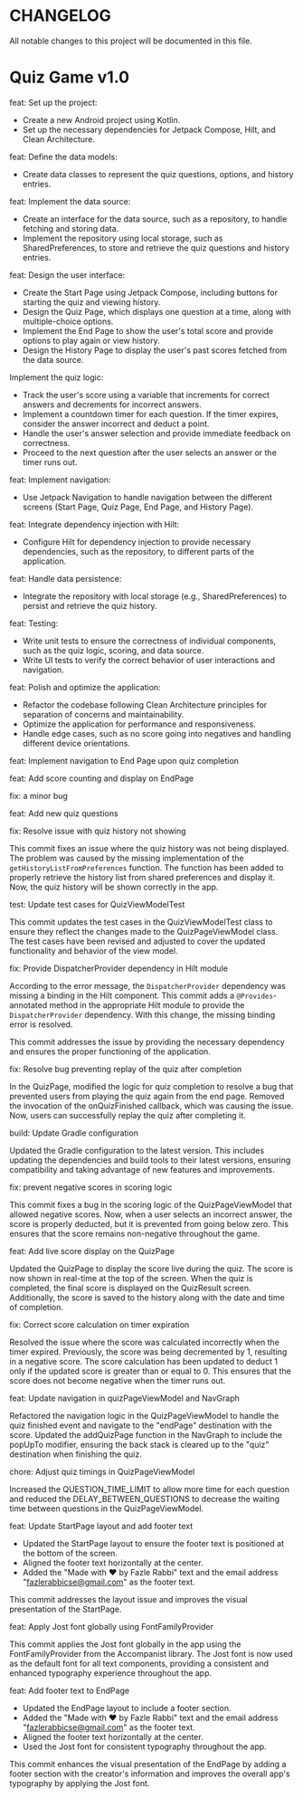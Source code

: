 # CHANGELOG

All notable changes to this project will be documented in this file.

# Quiz Game v1.0

feat: Set up the project:

- Create a new Android project using Kotlin.
- Set up the necessary dependencies for Jetpack Compose, Hilt, and Clean Architecture.

feat: Define the data models:

- Create data classes to represent the quiz questions, options, and history entries.

feat: Implement the data source:

- Create an interface for the data source, such as a repository, to handle fetching and storing
  data.
- Implement the repository using local storage, such as SharedPreferences, to store and retrieve the
  quiz questions and history entries.

feat: Design the user interface:

- Create the Start Page using Jetpack Compose, including buttons for starting the quiz and viewing
  history.
- Design the Quiz Page, which displays one question at a time, along with multiple-choice options.
- Implement the End Page to show the user's total score and provide options to play again or view
  history.
- Design the History Page to display the user's past scores fetched from the data source.

Implement the quiz logic:

- Track the user's score using a variable that increments for correct answers and decrements for
  incorrect answers.
- Implement a countdown timer for each question. If the timer expires, consider the answer incorrect
  and deduct a point.
- Handle the user's answer selection and provide immediate feedback on correctness.
- Proceed to the next question after the user selects an answer or the timer runs out.

feat: Implement navigation:

- Use Jetpack Navigation to handle navigation between the different screens (Start Page, Quiz Page,
  End Page, and History Page).

feat: Integrate dependency injection with Hilt:

- Configure Hilt for dependency injection to provide necessary dependencies, such as the repository,
  to different parts of the application.

feat: Handle data persistence:

- Integrate the repository with local storage (e.g., SharedPreferences) to persist and retrieve the
  quiz history.

feat: Testing:

- Write unit tests to ensure the correctness of individual components, such as the quiz logic,
  scoring, and data source.
- Write UI tests to verify the correct behavior of user interactions and navigation.

feat: Polish and optimize the application:

- Refactor the codebase following Clean Architecture principles for separation of concerns and
  maintainability.
- Optimize the application for performance and responsiveness.
- Handle edge cases, such as no score going into negatives and handling different device
  orientations.

feat: Implement navigation to End Page upon quiz completion

feat: Add score counting and display on EndPage

fix: a minor bug

feat: Add new quiz questions

fix: Resolve issue with quiz history not showing

This commit fixes an issue where the quiz history was not being displayed. The problem was caused by
the missing implementation of the `getHistoryListFromPreferences` function. The function has been
added to properly retrieve the history list from shared preferences and display it. Now, the quiz
history will be shown correctly in the app.

test: Update test cases for QuizViewModelTest

This commit updates the test cases in the QuizViewModelTest class to ensure they reflect the changes
made to the QuizPageViewModel class. The test cases have been revised and adjusted to cover the
updated functionality and behavior of the view model.

fix: Provide DispatcherProvider dependency in Hilt module

According to the error message, the `DispatcherProvider` dependency was missing a binding in the
Hilt component. This commit adds a `@Provides`-annotated method in the appropriate Hilt module to
provide the `DispatcherProvider` dependency. With this change, the missing binding error is
resolved.

This commit addresses the issue by providing the necessary dependency and ensures the proper
functioning of the application.

fix: Resolve bug preventing replay of the quiz after completion

In the QuizPage, modified the logic for quiz completion to resolve a bug that prevented users from
playing the quiz again from the end page. Removed the invocation of the onQuizFinished callback,
which was causing the issue. Now, users can successfully replay the quiz after completing it.

build: Update Gradle configuration

Updated the Gradle configuration to the latest version. This includes updating the dependencies and
build tools to their latest versions, ensuring compatibility and taking advantage of new features
and improvements.

fix: prevent negative scores in scoring logic

This commit fixes a bug in the scoring logic of the QuizPageViewModel that allowed negative scores.
Now, when a user selects an incorrect answer, the score is properly deducted, but it is prevented
from going below zero. This ensures that the score remains non-negative throughout the game.

feat: Add live score display on the QuizPage

Updated the QuizPage to display the score live during the quiz. The score is now shown in real-time
at the top of the screen. When the quiz is completed, the final score is displayed on the QuizResult
screen. Additionally, the score is saved to the history along with the date and time of completion.

fix: Correct score calculation on timer expiration

Resolved the issue where the score was calculated incorrectly when the timer expired. Previously,
the score was being decremented by 1, resulting in a negative score. The score calculation has been
updated to deduct 1 only if the updated score is greater than or equal to 0. This ensures that the
score does not become negative when the timer runs out.

feat: Update navigation in quizPageViewModel and NavGraph

Refactored the navigation logic in the QuizPageViewModel to handle the quiz finished event and
navigate to the "endPage" destination with the score. Updated the addQuizPage function in the
NavGraph to include the popUpTo modifier, ensuring the back stack is cleared up to the "quiz"
destination when finishing the quiz.

chore: Adjust quiz timings in QuizPageViewModel

Increased the QUESTION_TIME_LIMIT to allow more time for each question and reduced the
DELAY_BETWEEN_QUESTIONS to decrease the waiting time between questions in the QuizPageViewModel.

feat: Update StartPage layout and add footer text

- Updated the StartPage layout to ensure the footer text is positioned at the bottom of the screen.
- Aligned the footer text horizontally at the center.
- Added the "Made with ❤️ by Fazle Rabbi" text and the email address "fazlerabbicse@gmail.com" as
  the footer text.

This commit addresses the layout issue and improves the visual presentation of the StartPage.

feat: Apply Jost font globally using FontFamilyProvider

This commit applies the Jost font globally in the app using the FontFamilyProvider from the
Accompanist library. The Jost font is now used as the default font for all text components,
providing a consistent and enhanced typography experience throughout the app.

feat: Add footer text to EndPage

- Updated the EndPage layout to include a footer section.
- Added the "Made with ❤️ by Fazle Rabbi" text and the email address "fazlerabbicse@gmail.com" as
  the footer text.
- Aligned the footer text horizontally at the center.
- Used the Jost font for consistent typography throughout the app.

This commit enhances the visual presentation of the EndPage by adding a footer section with the
creator's information and improves the overall app's typography by applying the Jost font.

